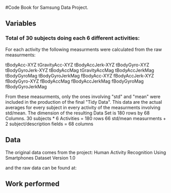 #Code Book for Samsung Data Project.

## Variables
### Total of 30 subjects doing each 6 different activities:


For each activity the following measurments were calculated from the raw measurments:

tBodyAcc-XYZ
tGravityAcc-XYZ
tBodyAccJerk-XYZ
tBodyGyro-XYZ
tBodyGyroJerk-XYZ
tBodyAccMag
tGravityAccMag
tBodyAccJerkMag
tBodyGyroMag
tBodyGyroJerkMag
fBodyAcc-XYZ
fBodyAccJerk-XYZ
fBodyGyro-XYZ
fBodyAccMag
fBodyAccJerkMag
fBodyGyroMag
fBodyGyroJerkMag

From these measurments, only the ones involving "std" and "mean" were included in the production of the final "Tidy Data". This data are the actual averages for every subject in every activity of the measurments involving std/mean. The dimension of the resulting Data Set is 180 rows by 68 Columns.
30 subjects * 6 Activities = 180 rows
66 std/mean measurments + 2 subject/description fields = 68 columns

## Data

The original data comes from the project:
Human Activity Recognition Using Smartphones Dataset
Version 1.0

and the raw data can be found at:

## Work performed
